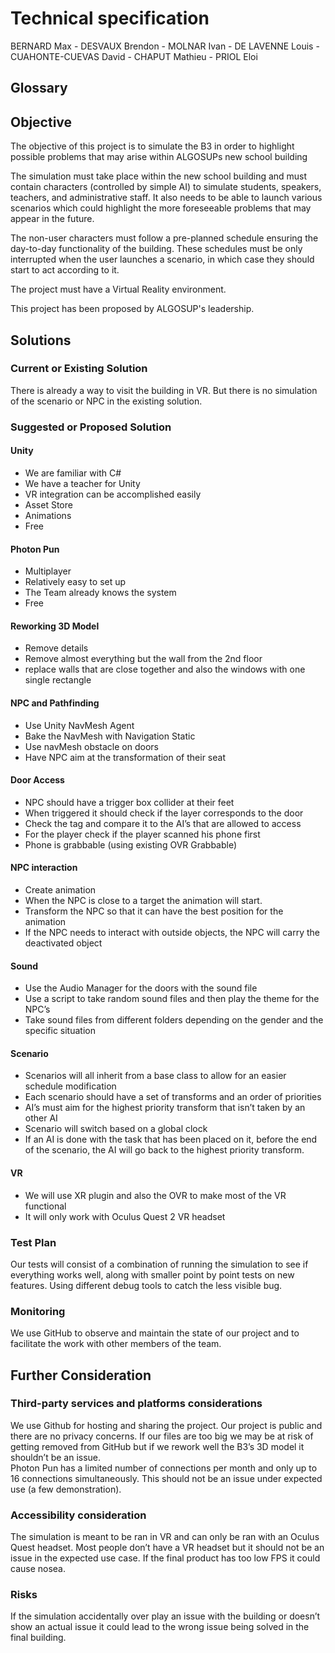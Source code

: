 # Technical specification

BERNARD Max - DESVAUX Brendon - MOLNAR Ivan - DE LAVENNE Louis - CUAHONTE-CUEVAS David - CHAPUT Mathieu - PRIOL Eloi

## Glossary

## Objective
The objective of this project is to simulate the B3 in order to highlight possible problems that may arise within ALGOSUPs new school building

The simulation must take place within the new school building and must contain characters (controlled by simple AI) to simulate students, speakers, teachers, and administrative staff. It also needs to be able to launch various scenarios which could highlight the more foreseeable problems that may appear in the future.

The non-user characters must follow a pre-planned schedule ensuring the day-to-day functionality of the building. These schedules must be only interrupted when the user launches a scenario, in which case they should start to act according to it.

The project must have a Virtual Reality environment.

This project has been proposed by ALGOSUP's leadership.

## Solutions
### Current or Existing Solution
There is already a way to visit the building in VR. But there is no simulation of the scenario or NPC in the existing solution.

### Suggested or Proposed Solution
#### Unity
- We are familiar with C#
- We have a teacher for Unity
- VR integration can be accomplished easily
- Asset Store
- Animations
- Free

#### Photon Pun
- Multiplayer
- Relatively easy to set up
- The Team already knows the system
- Free

#### Reworking 3D Model
- Remove details
- Remove almost everything but the wall from the 2nd floor
- replace walls that are close together and also the windows with one single rectangle

#### NPC and Pathfinding
- Use Unity NavMesh Agent
- Bake the NavMesh with Navigation Static
- Use navMesh obstacle on doors
- Have NPC aim at the transformation of their seat

#### Door Access
- NPC should have a trigger box collider at their feet
- When triggered it should check if the layer corresponds to the door
- Check the tag and compare it to the AI’s that are allowed to access 
- For the player check if the player scanned his phone first
- Phone is grabbable (using existing OVR Grabbable)

#### NPC interaction
- Create animation
- When the NPC is close to a target the animation will start.
- Transform the NPC so that it can have the best position for the animation
- If the NPC needs to interact with outside objects,  the NPC will carry the deactivated object

#### Sound
- Use the Audio Manager for the doors with the sound file
- Use a script to take random sound files and then play the theme for the NPC’s
- Take sound files from different folders depending on the gender and the specific situation

#### Scenario
- Scenarios will all inherit from a base class to allow for an easier schedule modification
- Each scenario should have a set of transforms and an order of priorities
- AI’s must aim for the highest priority transform that isn’t taken by an other AI
- Scenario will switch based on a global clock
- If an AI is done with the task that has been placed on it,  before the end of the scenario, the AI will go back to the highest priority transform.

#### VR
- We will use XR plugin and also the OVR to make most of the VR functional
- It will only work with Oculus Quest 2 VR headset

### Test Plan
Our tests will consist of a combination of running the simulation to see if everything works well, along with smaller point by point tests on new features. Using different debug tools to catch the less visible bug.

### Monitoring
We use GitHub to observe and maintain the state of our project and to facilitate the work with other members of the team. 

## Further Consideration

### Third-party services and platforms considerations
We use Github for hosting and sharing the project. Our project is public and there are no privacy concerns. If our files are too big we may be at risk of getting removed from GitHub but if we rework well the B3’s 3D model it shouldn’t be an issue. <br>
Photon Pun has a limited number of connections per month and only up to 16 connections simultaneously. This should not be an issue under expected use (a few demonstration).

### Accessibility consideration
The simulation is meant to be ran in VR and can only be ran with an Oculus Quest headset. Most people don’t have a VR headset but it should not be an issue in the expected use case. If the final product has too low FPS it could cause nosea.

### Risks
If the simulation accidentally over play an issue with the building or doesn’t show an actual issue it could lead to the wrong issue being solved in the final building.
